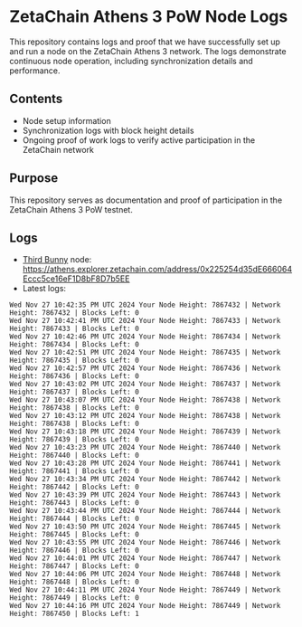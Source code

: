 # ZetaChain Athens 3 PoW Node Logs
This repository contains logs and proof that we have successfully set up and run a node on the ZetaChain Athens 3 network. The logs demonstrate continuous node operation, including synchronization details and performance.

## Contents
- Node setup information
- Synchronization logs with block height details
- Ongoing proof of work logs to verify active participation in the ZetaChain network

## Purpose
This repository serves as documentation and proof of participation in the ZetaChain Athens 3 PoW testnet.

## Logs

- [Third Bunny](https://thirdbunny.xyz/) node: https://athens.explorer.zetachain.com/address/0x225254d35dE666064Eccc5ce16eF1D8bF8D7b5EE
- Latest logs:
```
Wed Nov 27 10:42:35 PM UTC 2024 Your Node Height: 7867432 | Network Height: 7867432 | Blocks Left: 0
Wed Nov 27 10:42:41 PM UTC 2024 Your Node Height: 7867433 | Network Height: 7867433 | Blocks Left: 0
Wed Nov 27 10:42:46 PM UTC 2024 Your Node Height: 7867434 | Network Height: 7867434 | Blocks Left: 0
Wed Nov 27 10:42:51 PM UTC 2024 Your Node Height: 7867435 | Network Height: 7867435 | Blocks Left: 0
Wed Nov 27 10:42:57 PM UTC 2024 Your Node Height: 7867436 | Network Height: 7867436 | Blocks Left: 0
Wed Nov 27 10:43:02 PM UTC 2024 Your Node Height: 7867437 | Network Height: 7867437 | Blocks Left: 0
Wed Nov 27 10:43:07 PM UTC 2024 Your Node Height: 7867438 | Network Height: 7867438 | Blocks Left: 0
Wed Nov 27 10:43:12 PM UTC 2024 Your Node Height: 7867438 | Network Height: 7867438 | Blocks Left: 0
Wed Nov 27 10:43:18 PM UTC 2024 Your Node Height: 7867439 | Network Height: 7867439 | Blocks Left: 0
Wed Nov 27 10:43:23 PM UTC 2024 Your Node Height: 7867440 | Network Height: 7867440 | Blocks Left: 0
Wed Nov 27 10:43:28 PM UTC 2024 Your Node Height: 7867441 | Network Height: 7867441 | Blocks Left: 0
Wed Nov 27 10:43:34 PM UTC 2024 Your Node Height: 7867442 | Network Height: 7867442 | Blocks Left: 0
Wed Nov 27 10:43:39 PM UTC 2024 Your Node Height: 7867443 | Network Height: 7867443 | Blocks Left: 0
Wed Nov 27 10:43:44 PM UTC 2024 Your Node Height: 7867444 | Network Height: 7867444 | Blocks Left: 0
Wed Nov 27 10:43:50 PM UTC 2024 Your Node Height: 7867445 | Network Height: 7867445 | Blocks Left: 0
Wed Nov 27 10:43:55 PM UTC 2024 Your Node Height: 7867446 | Network Height: 7867446 | Blocks Left: 0
Wed Nov 27 10:44:01 PM UTC 2024 Your Node Height: 7867447 | Network Height: 7867447 | Blocks Left: 0
Wed Nov 27 10:44:06 PM UTC 2024 Your Node Height: 7867448 | Network Height: 7867448 | Blocks Left: 0
Wed Nov 27 10:44:11 PM UTC 2024 Your Node Height: 7867449 | Network Height: 7867449 | Blocks Left: 0
Wed Nov 27 10:44:16 PM UTC 2024 Your Node Height: 7867449 | Network Height: 7867450 | Blocks Left: 1
```
